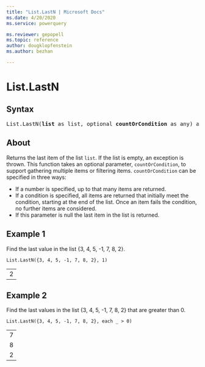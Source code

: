 ```yaml
---
title: "List.LastN | Microsoft Docs"
ms.date: 4/20/2020
ms.service: powerquery

ms.reviewer: gepopell
ms.topic: reference
author: dougklopfenstein
ms.author: bezhan

---
```

# List.LastN

## Syntax

<pre>
List.LastN(<b>list</b> as list, optional <b>countOrCondition</b> as any) as any
</pre>
  
## About  
Returns the last item of the list `list`. If the list is empty, an exception is thrown. This function takes an optional parameter, `countOrCondition`, to support gathering multiple items or filtering items. `countOrCondition` can be specified in three ways: <ul> <li>If a number is specified, up to that many items are returned. </li> <li>If a condition is specified, all items are returned that initially meet the condition, starting at the end of the list. Once an item fails the condition, no further items are considered. </li> <li>If this parameter is null the last item in the list is returned.</li> </ul>

## Example 1
Find the last value in the list {3, 4, 5, -1, 7, 8, 2}.

```powerquery-m
List.LastN({3, 4, 5, -1, 7, 8, 2}, 1)
```

<table> <tr><td>2</td></tr> </table>

## Example 2
Find the last values in the list {3, 4, 5, -1, 7, 8, 2} that are greater than 0.

```powerquery-m
List.LastN({3, 4, 5, -1, 7, 8, 2}, each _ > 0)
```

<table> <tr><td>7</td></tr> <tr><td>8</td></tr> <tr><td>2</td></tr> </table>
